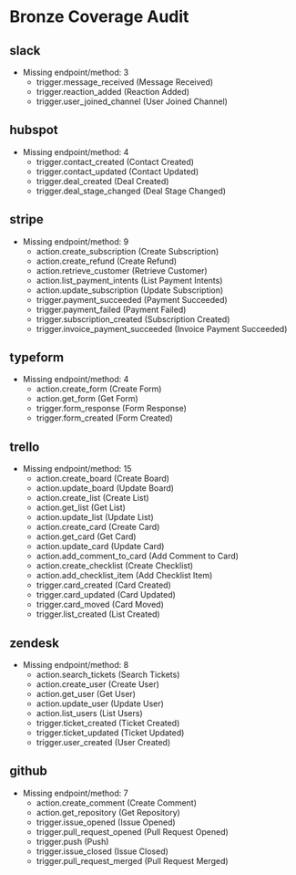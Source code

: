 # Bronze Coverage Audit

## slack
- Missing endpoint/method: 3
  - trigger.message_received (Message Received)
  - trigger.reaction_added (Reaction Added)
  - trigger.user_joined_channel (User Joined Channel)

## hubspot
- Missing endpoint/method: 4
  - trigger.contact_created (Contact Created)
  - trigger.contact_updated (Contact Updated)
  - trigger.deal_created (Deal Created)
  - trigger.deal_stage_changed (Deal Stage Changed)

## stripe
- Missing endpoint/method: 9
  - action.create_subscription (Create Subscription)
  - action.create_refund (Create Refund)
  - action.retrieve_customer (Retrieve Customer)
  - action.list_payment_intents (List Payment Intents)
  - action.update_subscription (Update Subscription)
  - trigger.payment_succeeded (Payment Succeeded)
  - trigger.payment_failed (Payment Failed)
  - trigger.subscription_created (Subscription Created)
  - trigger.invoice_payment_succeeded (Invoice Payment Succeeded)

## typeform
- Missing endpoint/method: 4
  - action.create_form (Create Form)
  - action.get_form (Get Form)
  - trigger.form_response (Form Response)
  - trigger.form_created (Form Created)

## trello
- Missing endpoint/method: 15
  - action.create_board (Create Board)
  - action.update_board (Update Board)
  - action.create_list (Create List)
  - action.get_list (Get List)
  - action.update_list (Update List)
  - action.create_card (Create Card)
  - action.get_card (Get Card)
  - action.update_card (Update Card)
  - action.add_comment_to_card (Add Comment to Card)
  - action.create_checklist (Create Checklist)
  - action.add_checklist_item (Add Checklist Item)
  - trigger.card_created (Card Created)
  - trigger.card_updated (Card Updated)
  - trigger.card_moved (Card Moved)
  - trigger.list_created (List Created)

## zendesk
- Missing endpoint/method: 8
  - action.search_tickets (Search Tickets)
  - action.create_user (Create User)
  - action.get_user (Get User)
  - action.update_user (Update User)
  - action.list_users (List Users)
  - trigger.ticket_created (Ticket Created)
  - trigger.ticket_updated (Ticket Updated)
  - trigger.user_created (User Created)

## github
- Missing endpoint/method: 7
  - action.create_comment (Create Comment)
  - action.get_repository (Get Repository)
  - trigger.issue_opened (Issue Opened)
  - trigger.pull_request_opened (Pull Request Opened)
  - trigger.push (Push)
  - trigger.issue_closed (Issue Closed)
  - trigger.pull_request_merged (Pull Request Merged)
